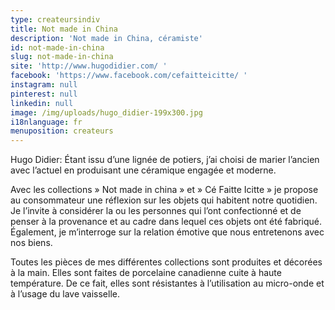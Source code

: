```yaml
---
type: createursindiv
title: Not made in China
description: 'Not made in China, céramiste'
id: not-made-in-china
slug: not-made-in-china
site: 'http://www.hugodidier.com/ '
facebook: 'https://www.facebook.com/cefaitteicitte/ '
instagram: null
pinterest: null
linkedin: null
image: /img/uploads/hugo_didier-199x300.jpg
i18nlanguage: fr
menuposition: createurs
---
```

Hugo Didier: Étant issu d’une lignée de potiers, j’ai choisi de marier l’ancien avec l’actuel en produisant une céramique engagée et moderne.

Avec les collections » Not made in china » et » Cé Faitte Icitte » je propose au consommateur une réflexion sur les objets qui habitent notre quotidien. Je l’invite à considérer la ou les personnes qui l’ont confectionné et de penser à la provenance et au cadre dans lequel ces objets ont été fabriqué. Également, je m’interroge sur la relation émotive que nous entretenons avec nos biens.

Toutes les pièces de mes différentes collections sont produites et décorées à la main. Elles sont faites de porcelaine canadienne cuite à haute température. De ce fait, elles sont résistantes à l’utilisation au micro-onde et à l’usage du lave vaisselle.



